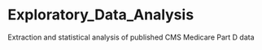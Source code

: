 # Exploratory_Data_Analysis
Extraction and statistical analysis of published CMS Medicare Part D data
